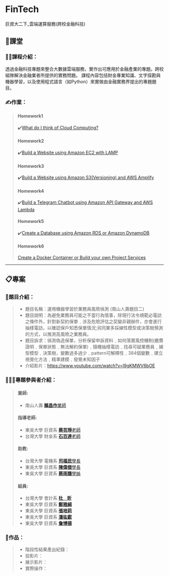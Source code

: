 FinTech
============
巨資大二下_雲端運算服務(跨校金融科技)


## :book:課堂
### :woman_teacher:課程介紹：
透過金融科技專題來整合大數據雲端服務，實作出可應用於金融產業的專題。跨校組隊解決金融業者所提供的實務問題。
課程內容包括財金專業知識、文字探勘與機器學習，以及使用程式語言（如Python）來實做由金融實務界提出的專題題目。
### :writing_hand:作業：
> #### Homework1
> :heavy_check_mark:[What do I think of Cloud Computing?](https://github.com/Yasmine-Cheng/FinTech/blob/main/HW1/README.md)
> #### Homework2
> :heavy_check_mark:[Build a Website using Amazon EC2 with LAMP](https://youtu.be/nc-AM8binXY)
> #### Homework3
> :heavy_check_mark:[Build a Website using Amazon S3(Versioning) and AWS Amplify](https://youtu.be/ctx9DNOwb78)
> #### Homework4
> :heavy_check_mark:[Build a Telegram Chatbot using Amazon API Gateway and AWS Lambda](https://youtu.be/GVvfx7SKfO8)
> #### Homework5
> :heavy_check_mark:[Create a Database using Amazon RDS or Amazon DynamoDB](https://www.youtube.com/watch?v=Wnjs2NV80ts)
> #### Homework6
> [Create a Docker Container or Build your own Project Services]()

---

## :clipboard:專案
### :speech_balloon:題目介紹：
> - 題目名稱：運用機器學習於業務員風險偵測 (南山人壽題目二)
> - 題目說明：為避免業務員可能之不當行為情事，除現行法令規範必電訪之條件外，針對新契約保單﹑涉及危險評估之契變非親辦件，亦會進行抽樣電訪，以確認保戶知悉保單情況;另同業多採線性模型或決策樹預測的方式，以推測高風險之業務員。
> - 題目訴求：偵測偽造保單，分析保留申訴資料﹑如何落實風控機制(繳費證明﹑保單狀態﹑無法解約保單)﹑隨機抽樣電訪﹑找尋可疑業務員﹑線型模型﹑決策樹，變數過多過少﹑pattern可解釋性﹑384個變數﹑建立視覺化方法﹑精準建模﹑發覺未知因子
> - 介紹影片：https://www.youtube.com/watch?v=l9gKMWV6bOE
### :people_holding_hands:專題參與者介紹：
> #### 業師:
> - 南山人壽 [**賴昌作**業師]()
> #### 指導老師:
> - 東吳大學 巨資系 [**蔡芸琤**老師](https://github.com/pecu)
> - 台灣大學 財金系 [**石百達**老師]()
> #### 助教:
> - 台灣大學 電機系 [**司福民**學長]()
> - 東吳大學 巨資系 [**陳偉傑**學長](https://github.com/sefx5ever)
> - 東吳大學 巨資系 [**蔡雨臻**學姊]()
> #### 組員:
> - 台灣大學 會計系 [**杜&nbsp;&nbsp;&nbsp;&nbsp;昕**]()
> - 東吳大學 巨資系 [**鄭雅綿**](https://github.com/Yasmine-Cheng)
> - 東吳大學 巨資系 [**張培莉**]()
> - 東吳大學 巨資系 [**潘竑叡**]()
> - 東吳大學 巨資系 [**詹博揚**]()
### :clap:作品：
> - 階段性結果產出紀錄：[]()
> - 投影片：[]()
> - 展示影片：[]()
> - 實際操作：[]()
